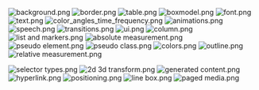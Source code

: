 <p><img alt="                  background.png" src="Языки/CSS/images/background.png">
<img alt="                      border.png" src="Языки/CSS/images/border.png">
<img alt="                       table.png" src="Языки/CSS/images/table.png">
<img alt="                    boxmodel.png" src="Языки/CSS/images/boxmodel.png">
<img alt="                        font.png" src="Языки/CSS/images/font.png">
<img alt="                        text.png" src="Языки/CSS/images/text.png">
<img alt=" color_angles_time_frequency.png" src="Языки/CSS/images/color_angles_time_frequency.png">
<img alt="                  animations.png" src="Языки/CSS/images/animations.png">
<img alt="                      speech.png" src="Языки/CSS/images/speech.png">
<img alt="                 transitions.png" src="Языки/CSS/images/transitions.png">
<img alt="                          ui.png" src="Языки/CSS/images/ui.png">
<img alt="                      column.png" src="Языки/CSS/images/column.png">
<img alt="            list and markers.png" src="Языки/CSS/images/list and markers.png">
<img alt="        absolute measurement.png" src="Языки/CSS/images/absolute measurement.png">
<img alt="              pseudo element.png" src="Языки/CSS/images/pseudo element.png">
<img alt="                pseudo class.png" src="Языки/CSS/images/pseudo class.png">
<img alt="                      colors.png" src="Языки/CSS/images/colors.png">
<img alt="                     outline.png" src="Языки/CSS/images/outline.png">
<img alt="        relative measurement.png" src="Языки/CSS/images/relative measurement.png"></p>
<p><img alt="              selector types.png" src="Языки/CSS/images/selector types.png">
<img alt="             2d 3d transform.png" src="Языки/CSS/images/2d 3d transform.png">
<img alt="           generated content.png" src="Языки/CSS/images/generated content.png">
<img alt="                   hyperlink.png" src="Языки/CSS/images/hyperlink.png">
<img alt="                 positioning.png" src="Языки/CSS/images/positioning.png">
<img alt="                    line box.png" src="Языки/CSS/images/line box.png">
<img alt="                 paged media.png" src="Языки/CSS/images/paged media.png"></p>